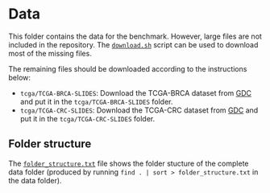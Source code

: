 # Data

This folder contains the data for the benchmark.
However, large files are not included in the repository.
The [`download.sh`](download.sh) script can be used to download most of the missing files.

The remaining files should be downloaded according to the instructions below:
- `tcga/TCGA-BRCA-SLIDES`: Download the TCGA-BRCA dataset from [GDC](https://portal.gdc.cancer.gov/projects/TCGA-BRCA) and put it in the `tcga/TCGA-BRCA-SLIDES` folder.
- `tcga/TCGA-CRC-SLIDES`: Download the TCGA-CRC dataset from [GDC](https://portal.gdc.cancer.gov/projects/TCGA-CRC) and put it in the `tcga/TCGA-CRC-SLIDES` folder.

## Folder structure
The [`folder_structure.txt`](folder_structure.txt) file shows the folder stucture of the complete data folder (produced by running `find . | sort > folder_structure.txt` in the data folder).
